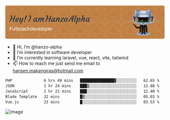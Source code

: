 ![Header](./github-header-image.png)

- 👋 Hi, I’m @hanzo-alpha
- 👀 I’m interested in software developer
- 🌱 I’m currently learning laravel, vue, react, vite, tailwind
- 📫 How to reach me just send me email to hansen.makangiras@hotmail.com 

<!---
hanzo-alpha/hanzo-alpha is a ✨ special ✨ repository because its `README.md` (this file) appears on your GitHub profile.
You can click the Preview link to take a look at your changes.
--->

<!--START_SECTION:waka-->

```txt
PHP              6 hrs 49 mins   ███████████████▓░░░░░░░░░   62.65 %
JSON             1 hr 24 mins    ███▒░░░░░░░░░░░░░░░░░░░░░   12.88 %
JavaScript       1 hr 21 mins    ███░░░░░░░░░░░░░░░░░░░░░░   12.40 %
Blade Template   32 mins         █▒░░░░░░░░░░░░░░░░░░░░░░░   05.03 %
Vue.js           23 mins         █░░░░░░░░░░░░░░░░░░░░░░░░   03.53 %
```

<!--END_SECTION:waka-->

![image](https://github.com/hanzo-alpha/hanzo-alpha/assets/111342797/c4bd2977-6123-4017-8652-6e166259b484)

